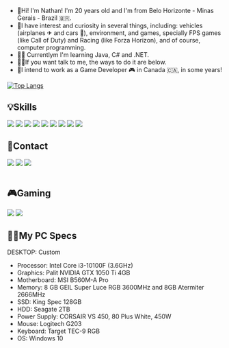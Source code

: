 - 👋Hi! I'm Nathan! I'm 20 years old and I'm from Belo Horizonte - Minas Gerais - Brazil 🇧🇷.
- 👀I have interest and curiosity in several things, including: vehicles (airplanes ✈ and cars 🚗), environment, and games, specially FPS games (like Call of Duty) and Racing (like Forza Horizon), and of course, computer programming.
- 👨‍💻 Currentlym I'm learning Java, C# and .NET.
- 🐱‍💻If you want talk to me, the ways to do it are below.
- 📆I intend to work as a Game Developer 🎮 in Canada 🇨🇦, in some years!

[![Top Langs](https://github-readme-stats.vercel.app/api/top-langs/?username=nathannsil)](https://github.com/nathannsil/github-readme-stats)

## 💡Skills
 <a href="https://github.com/nATHANnSil" target="_blank"><img src="https://img.shields.io/badge/C-00599C?style=for-the-badge&logo=c&logoColor=white" target="_blank"></a> 
 <a href="https://github.com/nATHANnSil" target="_blank"><img src="https://img.shields.io/badge/C%2B%2B-00599C?style=for-the-badge&logo=c%2B%2B&logoColor=white" target="_blank"></a>
 <a href="https://github.com/nATHANnSil" target="_blank"><img src="https://img.shields.io/badge/C%23-239120?style=for-the-badge&logo=c-sharp&logoColor=white" target="_blank"></a> 
 <a href="https://github.com/nATHANnSil" target="_blank"><img src="https://img.shields.io/badge/.NET-5C2D91?style=for-the-badge&logo=.net&logoColor=white" target="_blank"></a> 
 <a href="https://github.com/nATHANnSil" target="_blank"><img src="https://img.shields.io/badge/HTML5-E34F26?style=for-the-badge&logo=html5&logoColor=white" target="_blank"></a> 
 <a href="https://github.com/nATHANnSil" target="_blank"><img src="https://img.shields.io/badge/CSS3-1572B6?style=for-the-badge&logo=css3&logoColor=white" target="_blank"></a> 
  <a href="https://github.com/nATHANnSil" target="_blank"><img src="https://img.shields.io/badge/Java-ED8B00?style=for-the-badge&logo=java&logoColor=white" target="_blank"></a> 
  <a href="https://github.com/nATHANnSil" target="_blank"><img src="https://img.shields.io/badge/MySQL-00000F?style=for-the-badge&logo=mysql&logoColor=white" target="_blank"></a>
  <a href="https://github.com/nATHANnSil" target="_blank"><img src="https://img.shields.io/badge/Unity-100000?style=for-the-badge&logo=unity&logoColor=white" target="_blank"></a>
   


## 📱Contact 
<div> 
  <a href="https://www.linkedin.com/in/nathan-o-982131145/" target="_blank"><img src="https://img.shields.io/badge/LinkedIn-0077B5?style=for-the-badge&logo=linkedin&logoColor=white" target="_blank"></a> 
  <a href ="mailto: nathanoliveira2002@hotmail.com"><img src="https://img.shields.io/badge/Microsoft_Outlook-0078D4?style=for-the-badge&logo=microsoft-outlook&logoColor=white" target="_blank"></a>
  <a href="https://instagram.com/nathan_oliveira66?utm_medium=copy_link"><img src="https://img.shields.io/badge/Instagram-E4405F?style=for-the-badge&logo=instagram&logoColor=white" target="_blank"></a>
 </br>
</br>
 </div>
 
 ## 🎮Gaming
 
 <a href="https://steamcommunity.com/id/nATHANnSil/" target="_blank"><img src="https://img.shields.io/badge/Steam-000000?style=for-the-badge&logo=steam&logoColor=white" target="_blank"></a> 
 <a href="nATHANn Sil" target="_blank"><img src="https://img.shields.io/badge/Xbox-107C10?style=for-the-badge&logo=xbox&logoColor=white" target="_blank"></a> 
 
 
 ## 🐱‍💻My PC Specs
 
 DESKTOP: Custom
-   Processor: Intel Core i3-10100F (3.6GHz)
-   Graphics: Palit NVIDIA GTX 1050 Ti 4GB
-   Motherboard: MSI B560M-A Pro 
-   Memory: 8 GB GEIL Super Luce RGB 3600MHz and 8GB Atermiter 2666MHz
-   SSD: King Spec 128GB
-   HDD: Seagate 2TB
-   Power Supply: CORSAIR VS 450, 80 Plus White, 450W
-   Mouse: Logitech G203 
-   Keyboard: Target TEC-9 RGB
-   OS: Windows 10
 
<!---
nATHANnSil/nATHANnSil is a ✨ special ✨ repository because its `README.md` (this file) appears on your GitHub profile.
You can click the Preview link to take a look at your changes.
--->

<!-- https://camo.githubusercontent.com/3e2117f8e7f11eeb55c8f71b9f8e39d7e7767cde7255482915fb9c0df3998083/68747470733a2f2f6d656469612e67697068792e636f6d2f6d656469612f6c343451717a36674f364a6956563370752f67697068792e676966 --->



